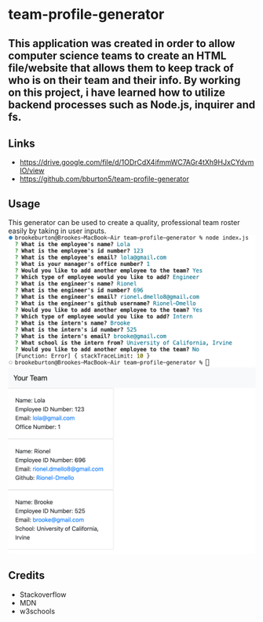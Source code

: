 # team-profile-generator

## This application was created in order to allow computer science teams to create an HTML file/website that allows them to keep track of who is on their team and their info. By working on this project, i have learned how to utilize backend processes such as Node.js, inquirer and fs.

## Links

- https://drive.google.com/file/d/1ODrCdX4ifmmWC7AGr4tXh9HJxCYdvmIO/view
- https://github.com/bburton5/team-profile-generator

## Usage

This generator can be used to create a quality, professional team roster easily by taking in user inputs.
![screenshot of terminal with prompts](image1.png)
![screenshot of html generated](image2.png)

## Credits

- Stackoverflow
- MDN
- w3schools
